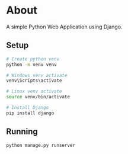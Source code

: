 # About
A simple Python Web Application using Django.

## Setup
```bash
# Create python venv
python -m venv venv

# Windows venv activate
venv\Scripts\activate

# Linux venv activate
source venv/bin/activate

# Install Django
pip install django
```
## Running
```bash
python manage.py runserver
```
